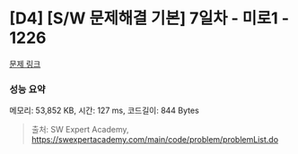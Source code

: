 # [D4] [S/W 문제해결 기본] 7일차 - 미로1 - 1226 

[문제 링크](https://swexpertacademy.com/main/code/problem/problemDetail.do?contestProbId=AV14vXUqAGMCFAYD) 

### 성능 요약

메모리: 53,852 KB, 시간: 127 ms, 코드길이: 844 Bytes



> 출처: SW Expert Academy, https://swexpertacademy.com/main/code/problem/problemList.do